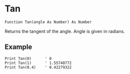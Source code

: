 <!--math-->
Tan
===

```eppabasic
Function Tan(angle As Number) As Number
```

Returns the tangent of the angle. Angle is given in radians.

Example
---------
```eppabasic
Print Tan(0)      ' 0
Print Tan(1)      ' 1.55740772
Print Tan(0.4)    ' 0.42279322
```
